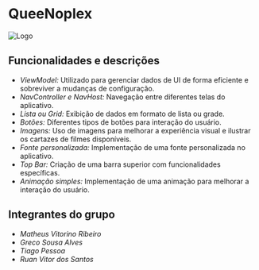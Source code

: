 # QueeNoplex

![Logo](link_para_logo)

## Funcionalidades e descrições

- *ViewModel:* Utilizado para gerenciar dados de UI de forma eficiente e sobreviver a mudanças de configuração.
- *NavController e NavHost:* Navegação entre diferentes telas do aplicativo.
- *Lista ou Grid:* Exibição de dados em formato de lista ou grade.
- *Botões:* Diferentes tipos de botões para interação do usuário.
- *Imagens:* Uso de imagens para melhorar a experiência visual e ilustrar os cartazes de filmes disponíveis.
- *Fonte personalizada:* Implementação de uma fonte personalizada no aplicativo.
- *Top Bar:* Criação de uma barra superior com funcionalidades específicas.
- *Animação simples:* Implementação de uma animação para melhorar a interação do usuário.

## Integrantes do grupo

- *Matheus Vitorino Ribeiro*
- *Greco Sousa Alves*
- *Tiago Pessoa*
- *Ruan Vitor dos Santos*
